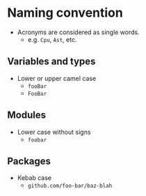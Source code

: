 # Naming convention

- Acronyms are considered as single words.
  - e.g. `Cpu`, `Ast`, etc.

## Variables and types

- Lower or upper camel case
  - `fooBar`
  - `FooBar`

## Modules

- Lower case without signs
  - `foobar`

## Packages

- Kebab case
  - `github.com/foo-bar/baz-blah`
